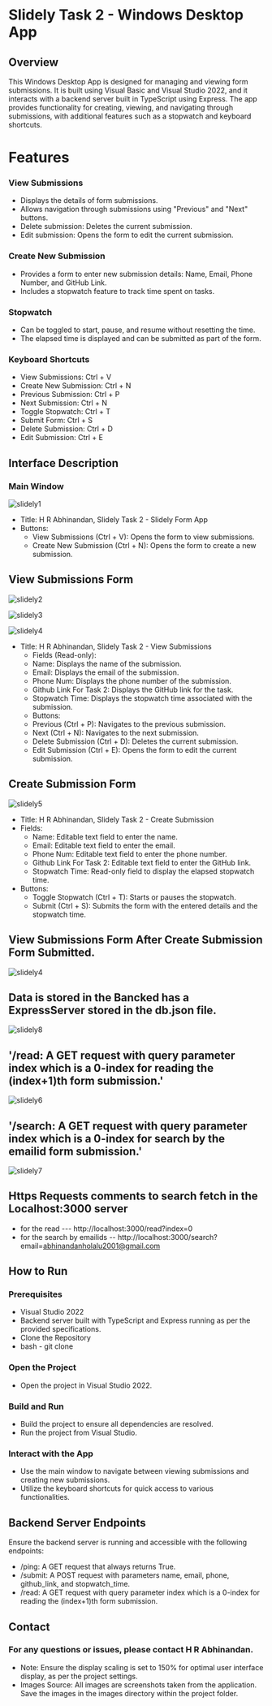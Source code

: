 # Slidely Task 2 - Windows Desktop App

## Overview
 This Windows Desktop App is designed for managing and viewing form submissions. It is built using Visual Basic and Visual Studio 2022, and it interacts with a backend server built in TypeScript using Express. The app provides functionality for creating, viewing, and navigating through submissions, with additional features such as a stopwatch and keyboard shortcuts.

# Features
 ### View Submissions
* Displays the details of form submissions.
* Allows navigation through submissions using "Previous" and "Next" buttons.
* Delete submission: Deletes the current submission.
* Edit submission: Opens the form to edit the current submission.
### Create New Submission
* Provides a form to enter new submission details: Name, Email, Phone 
 Number, and GitHub Link.
* Includes a stopwatch feature to track time spent on tasks.
### Stopwatch
* Can be toggled to start, pause, and resume without resetting the time.
* The elapsed time is displayed and can be submitted as part of the form.
### Keyboard Shortcuts
* View Submissions: Ctrl + V
* Create New Submission: Ctrl + N
* Previous Submission: Ctrl + P
* Next Submission: Ctrl + N
* Toggle Stopwatch: Ctrl + T
* Submit Form: Ctrl + S
* Delete Submission: Ctrl + D
* Edit Submission: Ctrl + E
## Interface Description
### Main Window

![slidely1](https://github.com/hrabhinandan/WinFormsApp/assets/96574240/e60b8ef4-19f1-4d6c-afb7-34f10606b845)

* Title: H R Abhinandan, Slidely Task 2 - Slidely Form App
* Buttons:
  * View Submissions (Ctrl + V): Opens the form to view submissions.
  * Create New Submission (Ctrl + N): Opens the form to create a new 
 submission.
## View Submissions Form

![slidely2](https://github.com/hrabhinandan/WinFormsApp/assets/96574240/38c71944-ac8d-4344-8854-bcaaf0769a3b)

![slidely3](https://github.com/hrabhinandan/WinFormsApp/assets/96574240/d69686a8-98a6-4e58-99ab-69b684fa5aa0)

![slidely4](https://github.com/hrabhinandan/WinFormsApp/assets/96574240/eea25e2c-2f9f-424f-882b-3c8851ea5129)

* Title: H R Abhinandan, Slidely Task 2 - View Submissions
   * Fields (Read-only):
   * Name: Displays the name of the submission.
   * Email: Displays the email of the submission.
   * Phone Num: Displays the phone number of the submission.
   * Github Link For Task 2: Displays the GitHub link for the task.
   * Stopwatch Time: Displays the stopwatch time associated with the 
     submission.
   * Buttons:
   * Previous (Ctrl + P): Navigates to the previous submission.
   * Next (Ctrl + N): Navigates to the next submission.
   * Delete Submission (Ctrl + D): Deletes the current submission.
   * Edit Submission (Ctrl + E): Opens the form to edit the current submission.
## Create Submission Form

![slidely5](https://github.com/hrabhinandan/WinFormsApp/assets/96574240/8bfbd923-0af7-4149-9cff-a34c24ed2481)

* Title: H R Abhinandan, Slidely Task 2 - Create Submission
* Fields:
   * Name: Editable text field to enter the name.
   * Email: Editable text field to enter the email.
   * Phone Num: Editable text field to enter the phone number.
   * Github Link For Task 2: Editable text field to enter the GitHub 
      link.
   * Stopwatch Time: Read-only field to display the elapsed stopwatch 
    time.
* Buttons:
   * Toggle Stopwatch (Ctrl + T): Starts or pauses the stopwatch.
   * Submit (Ctrl + S): Submits the form with the entered details and 
    the stopwatch time.
## View Submissions Form After Create Submission Form Submitted.

![slidely4](https://github.com/hrabhinandan/WinFormsApp/assets/96574240/bc5c4ec3-9a1c-4f9a-868e-961233db0e79)

## Data is stored in the Bancked has a ExpressServer stored in the db.json file.

![slidely8](https://github.com/hrabhinandan/WinFormsApp/assets/96574240/2db565fa-b53b-4949-86b3-f481f4f647f2)

 ## '/read: A GET request with query parameter index which is a 0-index for reading the (index+1)th form submission.'

![slidely6](https://github.com/hrabhinandan/WinFormsApp/assets/96574240/fee669ac-addf-4466-962e-45849e68b6d5)

 ## '/search: A GET request with query parameter index which is a 0-index for search  by the emailid form submission.'

![slidely7](https://github.com/hrabhinandan/WinFormsApp/assets/96574240/943f4492-6571-43a4-b038-bb9fa2440aad)

## Https Requests comments to search fetch in the Localhost:3000 server
  * for the read ---  http://localhost:3000/read?index=0
  * for the search by emailids -- http://localhost:3000/search?email=abhinandanholalu2001@gmail.com
## How to Run
### Prerequisites
* Visual Studio 2022
* Backend server built with TypeScript and Express running as per the 
  provided specifications.
* Clone the Repository
* bash - git clone <repository-url>
### Open the Project
* Open the project in Visual Studio 2022.
### Build and Run
* Build the project to ensure all dependencies are resolved.
* Run the project from Visual Studio.
### Interact with the App
* Use the main window to navigate between viewing submissions and creating 
  new submissions.
* Utilize the keyboard shortcuts for quick access to various 
  functionalities.
## Backend Server Endpoints
 Ensure the backend server is running and accessible with the following endpoints:
* /ping: A GET request that always returns True.
* /submit: A POST request with parameters name, email, phone, github_link, 
  and stopwatch_time.
* /read: A GET request with query parameter index which is a 0-index for 
  reading the (index+1)th form submission.
## Contact 
 ### For any questions or issues, please contact H R Abhinandan.
* Note: Ensure the display scaling is set to 150% for optimal user  interface display, as per the project settings.
* Images Source: All images are screenshots taken from the application. Save the images in the images directory within the project folder.
